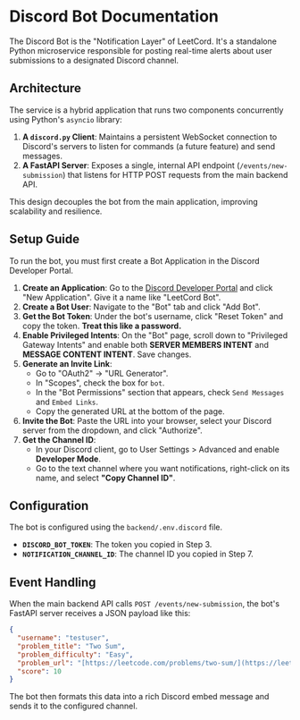 # Discord Bot Documentation

The Discord Bot is the "Notification Layer" of LeetCord. It's a standalone Python microservice responsible for posting real-time alerts about user submissions to a designated Discord channel.

## Architecture

The service is a hybrid application that runs two components concurrently using Python's `asyncio` library:
1.  **A `discord.py` Client**: Maintains a persistent WebSocket connection to Discord's servers to listen for commands (a future feature) and send messages.
2.  **A FastAPI Server**: Exposes a single, internal API endpoint (`/events/new-submission`) that listens for HTTP POST requests from the main backend API.

This design decouples the bot from the main application, improving scalability and resilience.

## Setup Guide

To run the bot, you must first create a Bot Application in the Discord Developer Portal.

1.  **Create an Application**: Go to the [Discord Developer Portal](https://discord.com/developers/applications) and click "New Application". Give it a name like "LeetCord Bot".
2.  **Create a Bot User**: Navigate to the "Bot" tab and click "Add Bot".
3.  **Get the Bot Token**: Under the bot's username, click "Reset Token" and copy the token. **Treat this like a password.**
4.  **Enable Privileged Intents**: On the "Bot" page, scroll down to "Privileged Gateway Intents" and enable both **SERVER MEMBERS INTENT** and **MESSAGE CONTENT INTENT**. Save changes. 
5.  **Generate an Invite Link**:
    - Go to "OAuth2" -> "URL Generator".
    - In "Scopes", check the box for `bot`.
    - In the "Bot Permissions" section that appears, check `Send Messages` and `Embed Links`.
    - Copy the generated URL at the bottom of the page.
6.  **Invite the Bot**: Paste the URL into your browser, select your Discord server from the dropdown, and click "Authorize".
7.  **Get the Channel ID**:
    - In your Discord client, go to User Settings > Advanced and enable **Developer Mode**.
    - Go to the text channel where you want notifications, right-click on its name, and select **"Copy Channel ID"**.

## Configuration

The bot is configured using the `backend/.env.discord` file.

-   **`DISCORD_BOT_TOKEN`**: The token you copied in Step 3.
-   **`NOTIFICATION_CHANNEL_ID`**: The channel ID you copied in Step 7.

## Event Handling

When the main backend API calls `POST /events/new-submission`, the bot's FastAPI server receives a JSON payload like this:
```json
{
  "username": "testuser",
  "problem_title": "Two Sum",
  "problem_difficulty": "Easy",
  "problem_url": "[https://leetcode.com/problems/two-sum/](https://leetcode.com/problems/two-sum/)",
  "score": 10
}
````

The bot then formats this data into a rich Discord embed message and sends it to the configured channel.

```